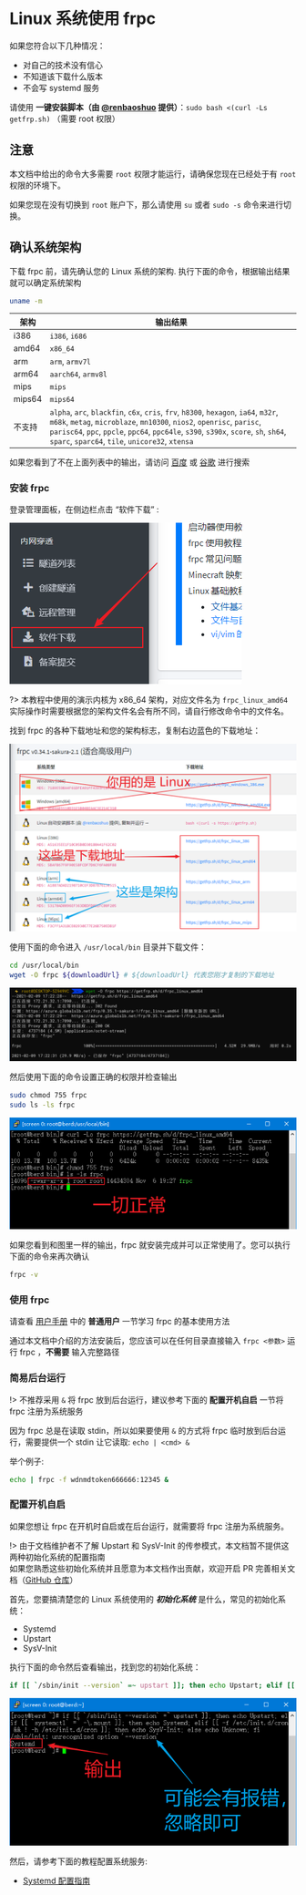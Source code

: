 # Linux 系统使用 frpc

如果您符合以下几种情况：
+ 对自己的技术没有信心
+ 不知道该下载什么版本
+ 不会写 systemd 服务

请使用 **一键安装脚本（由 [@renbaoshuo](https://baoshuo.ren) 提供）**：`sudo bash <(curl -Ls getfrp.sh)` （需要 root 权限）

## 注意

本文档中给出的命令大多需要 `root` 权限才能运行，请确保您现在已经处于有 `root` 权限的环境下。

如果您现在没有切换到 `root` 账户下，那么请使用 `su` 或者 `sudo -s` 命令来进行切换。

## 确认系统架构

下载 frpc 前，请先确认您的 Linux 系统的架构. 执行下面的命令，根据输出结果就可以确定系统架构

```bash
uname -m
```

| 架构 | 输出结果 |
| --- | --- |
| i386 | `i386`, `i686` |
| amd64 | `x86_64` |
| arm | `arm`, `armv7l` |
| arm64 | `aarch64`, `armv8l` |
| mips | `mips` |
| mips64 | `mips64` |
| 不支持 | `alpha`, `arc`, `blackfin`, `c6x`, `cris`, `frv`, `h8300`, `hexagon`, `ia64`, `m32r`, `m68k`, `metag`, `microblaze`, `mn10300`, `nios2`, `openrisc`, `parisc`, `parisc64`, `ppc`, `ppcle`, `ppc64`, `ppc64le`, `s390`, `s390x`, `score`, `sh`, `sh64`, `sparc`, `sparc64`, `tile`, `unicore32`, `xtensa` |

如果您看到了不在上面列表中的输出，请访问 [百度](https://www.baidu.com/) 或 [谷歌](https://www.google.com/) 进行搜索

### 安装 frpc

登录管理面板，在侧边栏点击 “软件下载” :

![](../../_images/download.png)

?> 本教程中使用的演示内核为 x86_64 架构，对应文件名为 `frpc_linux_amd64`  
实际操作时需要根据您的架构文件名会有所不同，请自行修改命令中的文件名。

找到 frpc 的各种下载地址和您的架构标志，复制右边蓝色的下载地址：

![](_images/linux-1.png)

使用下面的命令进入 `/usr/local/bin` 目录并下载文件：

```bash
cd /usr/local/bin
wget -O frpc ${downloadUrl} # ${downloadUrl} 代表您刚才复制的下载地址
```

![](_images/linux-2.png)

然后使用下面的命令设置正确的权限并检查输出

```bash
sudo chmod 755 frpc
sudo ls -ls frpc
```

![](_images/linux-3.png)

如果您看到和图里一样的输出，frpc 就安装完成并可以正常使用了。您可以执行下面的命令来再次确认

```bash
frpc -v
```

### 使用 frpc

请查看 [用户手册](/frpc/manual#普通用户) 中的 **普通用户** 一节学习 frpc 的基本使用方法

通过本文档中介绍的方法安装后，您应该可以在任何目录直接输入 `frpc <参数>` 运行 frpc ，**不需要** 输入完整路径

### 简易后台运行

!> 不推荐采用 `&` 将 frpc 放到后台运行，建议参考下面的 **配置开机自启** 一节将 frpc 注册为系统服务

因为 frpc 总是在读取 stdin，所以如果要使用 `&` 的方式将 frpc 临时放到后台运行，需要提供一个 stdin 让它读取: `echo | <cmd> &`

举个例子:
```bash
echo | frpc -f wdnmdtoken666666:12345 &
```

### 配置开机自启

如果您想让 frpc 在开机时自启或在后台运行，就需要将 frpc 注册为系统服务。

!> 由于文档维护者不了解 Upstart 和 SysV-Init 的传参模式，本文档暂不提供这两种初始化系统的配置指南  
如果您熟悉这些初始化系统并且愿意为本文档作出贡献，欢迎开启 PR 完善相关文档（[GitHub 仓库](https://github.com/natfrp/wiki)）

首先，您要搞清楚您的 Linux 系统使用的 ***初始化系统*** 是什么，常见的初始化系统：

- Systemd
- Upstart
- SysV-Init

执行下面的命令然后查看输出，找到您的初始化系统：

```bash
if [[ `/sbin/init --version` =~ upstart ]]; then echo Upstart; elif [[ `systemctl` =~ -\.mount ]]; then echo Systemd; elif [[ -f /etc/init.d/cron && ! -h /etc/init.d/cron ]]; then echo SysV-Init; else echo Unknown; fi
```

![](_images/linux-4.png)

然后，请参考下面的教程配置系统服务:

- [Systemd 配置指南](/frpc/service/systemd)
